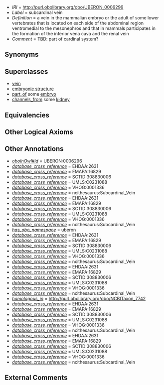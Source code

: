  * *IRI* = http://purl.obolibrary.org/obo/UBERON_0006296
 * *Label* = subcardinal vein
 * *Definition* = a vein in the mammalian embryo or the adult of some lower vertebrates that is located on each side of the abdominal region ventromedial to the mesonephros and that in mammals participates in the formation of the inferior vena cava and the renal vein
 * *Comment* = TBD: part of cardinal system?

## Synonyms


## Superclasses

 * [vein](../../UBERON/38/UBERON_0001638.md)
 * [embryonic structure](../../UBERON/50/UBERON_0002050.md)
 * [part_of](../../BFO/50/BFO_0000050.md) some [embryo](../../UBERON/22/UBERON_0000922.md)
 * [channels_from](../../core#channels/om/core#channels_from.md) some [kidney](../../UBERON/13/UBERON_0002113.md)

## Equivalencies


## Other Logical Axioms


## Other Annotations

 * *[oboInOwl#id](../../id/oboInOwl#id.md)* = UBERON:0006296
 * *[database_cross_reference](../../ef/oboInOwl#hasDbXref.md)* = EHDAA:2631
 * *[database_cross_reference](../../ef/oboInOwl#hasDbXref.md)* = EMAPA:16829
 * *[database_cross_reference](../../ef/oboInOwl#hasDbXref.md)* = SCTID:308830006
 * *[database_cross_reference](../../ef/oboInOwl#hasDbXref.md)* = UMLS:C0231088
 * *[database_cross_reference](../../ef/oboInOwl#hasDbXref.md)* = VHOG:0001336
 * *[database_cross_reference](../../ef/oboInOwl#hasDbXref.md)* = ncithesaurus:Subcardinal_Vein
 * *[database_cross_reference](../../ef/oboInOwl#hasDbXref.md)* = EHDAA:2631
 * *[database_cross_reference](../../ef/oboInOwl#hasDbXref.md)* = EMAPA:16829
 * *[database_cross_reference](../../ef/oboInOwl#hasDbXref.md)* = SCTID:308830006
 * *[database_cross_reference](../../ef/oboInOwl#hasDbXref.md)* = UMLS:C0231088
 * *[database_cross_reference](../../ef/oboInOwl#hasDbXref.md)* = VHOG:0001336
 * *[database_cross_reference](../../ef/oboInOwl#hasDbXref.md)* = ncithesaurus:Subcardinal_Vein
 * *[has_obo_namespace](../../ce/oboInOwl#hasOBONamespace.md)* = uberon
 * *[database_cross_reference](../../ef/oboInOwl#hasDbXref.md)* = EHDAA:2631
 * *[database_cross_reference](../../ef/oboInOwl#hasDbXref.md)* = EMAPA:16829
 * *[database_cross_reference](../../ef/oboInOwl#hasDbXref.md)* = SCTID:308830006
 * *[database_cross_reference](../../ef/oboInOwl#hasDbXref.md)* = UMLS:C0231088
 * *[database_cross_reference](../../ef/oboInOwl#hasDbXref.md)* = VHOG:0001336
 * *[database_cross_reference](../../ef/oboInOwl#hasDbXref.md)* = ncithesaurus:Subcardinal_Vein
 * *[database_cross_reference](../../ef/oboInOwl#hasDbXref.md)* = EHDAA:2631
 * *[database_cross_reference](../../ef/oboInOwl#hasDbXref.md)* = EMAPA:16829
 * *[database_cross_reference](../../ef/oboInOwl#hasDbXref.md)* = SCTID:308830006
 * *[database_cross_reference](../../ef/oboInOwl#hasDbXref.md)* = UMLS:C0231088
 * *[database_cross_reference](../../ef/oboInOwl#hasDbXref.md)* = VHOG:0001336
 * *[database_cross_reference](../../ef/oboInOwl#hasDbXref.md)* = ncithesaurus:Subcardinal_Vein
 * *[homologous_in](../../core#homologous/in/core#homologous_in.md)* = http://purl.obolibrary.org/obo/NCBITaxon_7742
 * *[database_cross_reference](../../ef/oboInOwl#hasDbXref.md)* = EHDAA:2631
 * *[database_cross_reference](../../ef/oboInOwl#hasDbXref.md)* = EMAPA:16829
 * *[database_cross_reference](../../ef/oboInOwl#hasDbXref.md)* = SCTID:308830006
 * *[database_cross_reference](../../ef/oboInOwl#hasDbXref.md)* = UMLS:C0231088
 * *[database_cross_reference](../../ef/oboInOwl#hasDbXref.md)* = VHOG:0001336
 * *[database_cross_reference](../../ef/oboInOwl#hasDbXref.md)* = ncithesaurus:Subcardinal_Vein
 * *[database_cross_reference](../../ef/oboInOwl#hasDbXref.md)* = EHDAA:2631
 * *[database_cross_reference](../../ef/oboInOwl#hasDbXref.md)* = EMAPA:16829
 * *[database_cross_reference](../../ef/oboInOwl#hasDbXref.md)* = SCTID:308830006
 * *[database_cross_reference](../../ef/oboInOwl#hasDbXref.md)* = UMLS:C0231088
 * *[database_cross_reference](../../ef/oboInOwl#hasDbXref.md)* = VHOG:0001336
 * *[database_cross_reference](../../ef/oboInOwl#hasDbXref.md)* = ncithesaurus:Subcardinal_Vein

## External Comments

